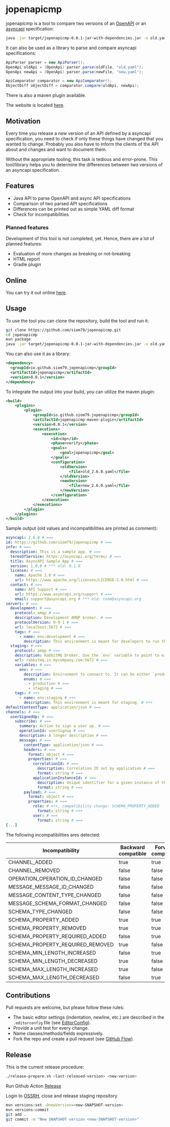 # jopenapicmp

jopenapicmp is a tool to compare two versions of an [OpenAPI](https://swagger.io/specification/) or 
an [asyncapi](https://www.asyncapi.com/) specification:

```bash
java -jar target/jopenapicmp-0.0.1-jar-with-dependencies.jar -o old.yaml -n new.yaml
```

It can also be used as a library to parse and compare asyncapi specifications:
```java
ApiParser parser = new ApiParser();
OpenApi oldApi = (OpenApi) parser.parse(oldFile, "old.yaml");
OpenApi newApi = (OpenApi) parser.parse(newFile, "new.yaml");

ApiComparator comparator = new ApiComparator();
ObjectDiff objectDiff = comparator.compare(oldApi, newApi);
```

There is also a maven plugin available.

The website is located [here](https://siom79.github.io/jopenapicmp/).

## Motivation

Every time you release a new version of an API defined by a asyncapi specification,
you need to check if only these things have changed that you wanted to change.
Probably you also have to inform the clients of the API about and changes and want
to document them.

Without the appropriate tooling, this task is tedious and error-prone.
This tool/library helps you to determine the differences between two versions of
an asyncapi specification.

## Features

- Java API to parse OpenAPI and async API specifications
- Comparison of two parsed API specifications
- Differences can be printed out as simple YAML diff format
- Check for incompatibilities

### Planned features

Development of this tool is not completed, yet. Hence, there are a lot of planned
features:

- Evaluation of more changes as breaking or not-breaking
- HTML report
- Gradle plugin

## Online

You can try it out online [here](https://www.japicmp.de/).

## Usage

To use the tool you can clone the repository, build the tool and run it:

```bash
git clone https://github.com/siom79/jopenapicmp.git
cd jopenapicmp
mvn package
java -jar target/jopenapicmp-0.0.1-jar-with-dependencies.jar -o old.yaml -n new.yaml
```

You can also use it as a library:

```xml
<dependency>
  <groupId>io.github.siom79.jopenapicmp</groupId>
  <artifactId>jopenapicmp</artifactId>
  <version>0.0.1</version>
</dependency>
```

To integrate the output into your build, you can utilize the maven plugin:

```xml
<build>
	<plugins>
		<plugin>
			<groupId>io.github.siom79.jopenapicmp</groupId>
			<artifactId>jopenapicmp-maven-plugin</artifactId>
			<version>0.0.1</version>
			<executions>
				<execution>
					<id>cmp</id>
					<phase>verify</phase>
					<goals>
						<goal>jopenapicmp</goal>
					</goals>
					<configuration>
						<oldVersion>
							<file>old_2.6.0.yaml</file>
						</oldVersion>
						<newVersion>
							<file>new_2.6.0.yaml</file>
						</newVersion>
					</configuration>
				</execution>
			</executions>
		</plugin>
	</plugins>
</build>
```

Sample output (old values and incompatibilities are printed as comment):

```yaml
asyncapi: 2.6.0 # ===
id: https://github.com/siom79/jopenapicmp # ===
info: # ===
  description: This is a sample app. # ===
  termsOfService: https://asyncapi.org/terms/ # ===
  title: AsyncAPI Sample App # ===
  version: 1.0.0 # *** old: 0.1.0
  license: # ===
    name: Apache 2.0 # ===
    url: https://www.apache.org/licenses/LICENSE-2.0.html # ===
  contact: # ===
    name: API Support # ===
    url: https://www.asyncapi.org/support # ===
    email: support@asyncapi.org # *** old: team@asyncapi.org
servers: # ===
  development: # ===
    protocol: amqp # ===
    description: Development AMQP broker. # ===
    protocolVersion: 0-9-1 # ===
    url: localhost:5672 # ===
    tags: # ===
      - name: env:development # ===
        description: This environment is meant for developers to run their own tests. # ===
  staging: # ===
    protocol: amqp # ===
    description: RabbitMQ broker. Use the `env` variable to point to either `production` or `staging`. # *** old: RabbitMQ broker. Use the `env` variable to point to either `production`.
    url: rabbitmq.in.mycompany.com:5672 # ===
    variables: # ===
      env: # ===
        description: Environment to connect to. It can be either `production` or `staging`. # ===
        enums: # ===
          - production # ===
          - staging # ===
    tags: # +++
      - name: env:staging # +++
        description: This environment is meant for staging. # +++
defaultContentType: application/json # ===
channels: # ===
  userSignedUp: # ===
    subscribe: # ===
      summary: Action to sign a user up. # ===
      operationId: userSignup # ===
      description: A longer description # ===
      message: # ===
        contentType: application/json # ===
        headers: # ===
          format: object # ===
          properties: # ===
            correlationId: # ===
              description: Correlation ID set by application # ===
              format: string # ===
            applicationInstanceId: # ===
              description: Unique identifier for a given instance of the publishing application # ===
              format: string # ===
        payload: # ===
          format: object # ===
          properties: # ===
            role: # +++, compatibility change: SCHEMA_PROPERTY_ADDED
              format: string # +++
            user: # ===
              format: string # ===
[...]
```

The following incompatibilities ares detected:

| Incompatibility                  | Backward compatible | Forward compatible |
|----------------------------------| ------------------- | ------------------ |
| CHANNEL_ADDED                    |true | true |
| CHANNEL_REMOVED                  |false | false |
| OPERATION_OPERATION_ID_CHANGED   |false | false |
| MESSAGE_MESSAGE_ID_CHANGED       |false | false |
| MESSAGE_CONTENT_TYPE_CHANGED     |false | false |
| MESSAGE_SCHEMA_FORMAT_CHANGED    |false | false |
| SCHEMA_TYPE_CHANGED              |false | false |
| SCHEMA_PROPERTY_ADDED            |true | true |
| SCHEMA_PROPERTY_REMOVED          |true | true |
| SCHEMA_PROPERTY_REQUIRED_ADDED   |false | true |
| SCHEMA_PROPERTY_REQUIRED_REMOVED |true | false |
| SCHEMA_MIN_LENGTH_INCREASED      |false|true|
| SCHEMA_MIN_LENGTH_DECREASED      |true | false |
| SCHEMA_MAX_LENGTH_INCREASED      |true | false |
| SCHEMA_MAX_LENGTH_DECREASED      |false|true|

## Contributions

Pull requests are welcome, but please follow these rules:

* The basic editor settings (indentation, newline, etc.) are described in the `.editorconfig` file (see [EditorConfig](http://editorconfig.org/)).
* Provide a unit test for every change.
* Name classes/methods/fields expressively.
* Fork the repo and create a pull request (see [GitHub Flow](https://guides.github.com/introduction/flow/index.html)).

## Release

This is the current release procedure:

```bash
./release-prepare.sh <last-released-version> <new-version>
```
Run Github Action [Release](https://github.com/siom79/jopenapicmp/actions/workflows/maven-publish-central.yml)

Login to [OSSRH](https://s01.oss.sonatype.org/#stagingRepositories), close and release staging repository
```bash
mvn versions:set -DnewVersion=<new-SNAPSHOT-version>
mvn versions:commit
git add .
git commit -m "New SNAPSHOT version <new-SNAPSHOT-version>"
```
